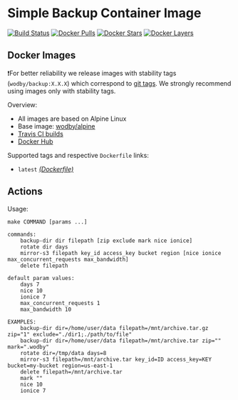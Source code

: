 # Simple Backup Container Image

[![Build Status](https://travis-ci.org/wodby/backup.svg?branch=master)](https://travis-ci.org/wodby/backup)
[![Docker Pulls](https://img.shields.io/docker/pulls/wodby/backup.svg)](https://hub.docker.com/r/wodby/backup)
[![Docker Stars](https://img.shields.io/docker/stars/wodby/backup.svg)](https://hub.docker.com/r/wodby/backup)
[![Docker Layers](https://images.microbadger.com/badges/image/wodby/backup.svg)](https://microbadger.com/images/wodby/backup)

## Docker Images

❗For better reliability we release images with stability tags (`wodby/backup:X.X.X`) which correspond to [git tags](https://github.com/wodby/backup/releases). We strongly recommend using images only with stability tags. 

Overview:

* All images are based on Alpine Linux
* Base image: [wodby/alpine](https://github.com/wodby/alpine)
* [Travis CI builds](https://travis-ci.org/wodby/backup) 
* [Docker Hub](https://hub.docker.com/r/wodby/backup)

Supported tags and respective `Dockerfile` links:

* `latest` [_(Dockerfile)_](https://github.com/wodby/backup/tree/master/Dockerfile)

## Actions

Usage:
```
make COMMAND [params ...]
 
commands:
    backup-dir dir filepath [zip exclude mark nice ionice]
    rotate dir days 
    mirror-s3 filepath key_id access_key bucket region [nice ionice max_concurrent_requests max_bandwidth]
    delete filepath 

default param values:
    days 7
    nice 10
    ionice 7
    max_concurrent_requests 1
    max_bandwidth 10   
        
EXAMPLES:   
    backup-dir dir=/home/user/data filepath=/mnt/archive.tar.gz zip="1" exclude="./dir1;./path/to/file"
    backup-dir dir=/home/user/data filepath=/mnt/archive.tar zip="" mark=".wodby"
    rotate dir=/tmp/data days=8 
    mirror-s3 filepath=/mnt/archive.tar key_id=ID access_key=KEY bucket=my-bucket region=us-east-1
    delete filepath=/mnt/archive.tar
    mark ""
    nice 10
    ionice 7
    
```
